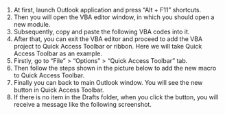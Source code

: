 1. At first, launch Outlook application and press “Alt + F11” shortcuts. 
2. Then you will open the VBA editor window, in which you should open a new module.
3. Subsequently, copy and paste the following VBA codes into it. 
4. After that, you can exit the VBA editor and proceed to add the VBA project to Quick Access Toolbar or ribbon. Here we will take Quick Access Toolbar as an example.
5. Firstly, go to “File” > “Options” > “Quick Access Toolbar” tab. 
6. Then follow the steps shown in the picture below to add the new macro to Quick Access Toolbar.
7. Finally you can back to main Outlook window. You will see the new button in Quick Access Toolbar. 
8. If there is no item in the Drafts folder, when you click the button, you will receive a message like the following screenshot.
